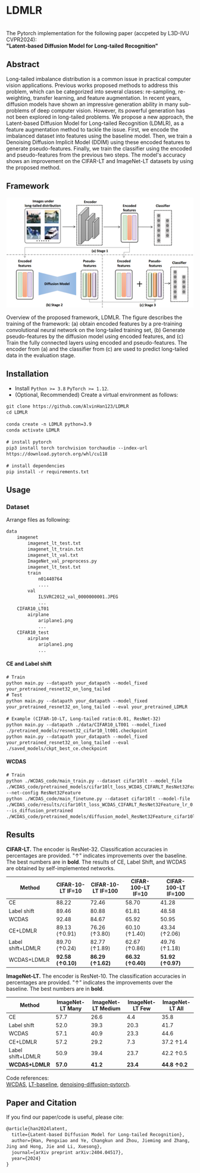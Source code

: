 # LDMLR
\
The Pytorch implementation for the following paper (accpeted by L3D-IVU CVPR2024): \
**"Latent-based Diffusion Model for Long-tailed Recognition"**


## Abstract
Long-tailed imbalance distribution is a common issue in practical computer vision applications. Previous works proposed methods to address this problem, which can be categorized into several classes: re-sampling, re-weighting, transfer learning, and feature augmentation. In recent years, diffusion models have shown an impressive generation ability in many sub-problems of deep computer vision. However, its powerful generation has not been explored in long-tailed problems. We propose a new approach, the Latent-based Diffusion Model for Long-tailed Recognition (LDMLR), as a feature augmentation method to tackle the issue. First, we encode the imbalanced dataset into features using the baseline model. Then, we train a Denoising Diffusion Implicit Model (DDIM) using these encoded features to generate pseudo-features. Finally, we train the classifier using the encoded and pseudo-features from the previous two steps. The model's accuracy shows an improvement on the CIFAR-LT and ImageNet-LT datasets by using the proposed method.


## Framework
<p align="center">
  <img width="850" src="https://github.com/AlvinHan123/LDMLR/blob/main/assets/framework.png"> 
</p>

Overview of the proposed framework, LDMLR. The figure describes the training of the framework: (a) obtain encoded features by a pre-training convolutional neural network on the long-tailed training set, (b) Generate pseudo-features by the diffusion model using encoded features, and (c) Train the fully connected layers using encoded and pseudo-features. The encoder from (a) and the classifier from (c) are used to predict long-tailed data in the evaluation stage.


## Installation
- Install `Python >= 3.8` `PyTorch >= 1.12`.
- (Optional, Recommended) Create a virtual environment as follows:

```
git clone https://github.com/AlvinHan123/LDMLR
cd LDMLR

conda create -n LDMLR python=3.9
conda activate LDMLR

# install pytorch
pip3 install torch torchvision torchaudio --index-url https://download.pytorch.org/whl/cu118

# install dependencies
pip install -r requirements.txt
```


## Usage
### Dataset
Arrange files as following:
```plain
data
    imagenet
        imagenet_lt_test.txt
        imagenet_lt_train.txt
        imagenet_lt_val.txt
        ImageNet_val_preprocess.py
        imagenet_lt_test.txt
        train
            n01440764
            ....
        val
            ILSVRC2012_val_0000000001.JPEG
            ...
    CIFAR10_LT01
        airplane
            ariplane1.png
            ...
    CIFAR10_test
        airplane
            ariplane1.png
            ...
```

#### CE and Label shift
 ```
# Train
python main.py --datapath your_datapath --model_fixed your_pretrained_resnet32_on_long_tailed
# Test
python main.py --datapath your_datapath --model_fixed your_pretrained_resnet32_on_long_tailed --eval your_pretrained_LDMLR

# Example (CIFAR-10-LT, Long-tailed ratio:0.01, ResNet-32)
python main.py --datapath ./data/CIFAR10_LT001 --model_fixed ./pretrained_models/resnet32_cifar10_lt001.checkpoint
python main.py --datapath your_datapath --model_fixed your_pretrained_resnet32_on_long_tailed --eval ./saved_models/ckpt_best_ce.checkpoint
 ```

#### WCDAS
```
# Train
python ./WCDAS_code/main_train.py --dataset cifar10lt --model_file ./WCDAS_code/pretrained_models/cifar10lt_loss_WCDAS_CIFARLT_ResNet32Feature_lr_0.2_ir_100_model/model_best.pth.tar --net-config ResNet32Feature
python ./WCDAS_code/main_finetune.py --dataset cifar10lt --model-file ./WCDAS_code/results/cifar10lt_loss_WCDAS_CIFARLT_ResNet32Feature_lr_0.2_ir_100_gener_0.2_DMepoch_201_model_new/ --is_diffusion_pretrained ./WCDAS_code/pretrained_models/diffusion_model_ResNet32Feature_cifar10lt_0.01_epoch_200.pt
```


## Results
**CIFAR-LT.**
The encoder is ResNet-32. Classification accuracies in percentages are provided. "↑" indicates improvements over the baseline. The best numbers are in **bold**. The results of CE, Label Shift, and WCDAS are obtained by self-implemented networks.

| Method | CIFAR-10-LT IF=10 | CIFAR-10-LT IF=100 | CIFAR-100-LT IF=10 | CIFAR-100-LT IF=100 |
|--------|-------------------|--------------------|--------------------|---------------------|
| CE     | 88.22             | 72.46              | 58.70              | 41.28               |
| Label shift | 89.46        | 80.88              | 61.81              | 48.58               |
| WCDAS  | 92.48             | 84.67              | 65.92              | 50.95               |
| CE+LDMLR | 89.13 (↑0.91)   | 76.26 (↑3.80)      | 60.10 (↑1.40)      | 43.34 (↑2.06)       |
| Label shift+LDMLR | 89.70 (↑0.24) | 82.77 (↑1.89) | 62.67 (↑0.86)    | 49.76 (↑1.18)       |
| WCDAS+LDMLR | **92.58 (↑0.10)** | **86.29 (↑1.62)** | **66.32 (↑0.40)** | **51.92 (↑0.97)** |

**ImageNet-LT.**
The encoder is ResNet-10. The classification accuracies in percentages are provided. "↑" indicates the improvements over the baseline. The best numbers are in **bold**.

| Method                 | ImageNet-LT Many | ImageNet-LT Medium | ImageNet-LT Few | ImageNet-LT All |
|------------------------|------------------|--------------------|-----------------|-----------------|
| CE                     | 57.7             | 26.6               | 4.4             | 35.8            |
| Label shift            | 52.0             | 39.3               | 20.3            | 41.7            |
| WCDAS                  | 57.1             | 40.9               | 23.3            | 44.6            |
| CE+LDMLR               | 57.2             | 29.2               | 7.3             | 37.2 ↑1.4       |
| Label shift+LDMLR      | 50.9             | 39.4               | 23.7            | 42.2 ↑0.5       |
| **WCDAS+LDMLR**        | **57.0**         | **41.2**           | **23.4**        | **44.8 ↑0.2**   |

Code references: \
[WCDAS](https://github.com/boranhan/wcdas_code), [LT-baseline](https://github.com/ChangkunYe/MAPLS/), [denoising-diffusion-pytorch](https://github.com/lucidrains/denoising-diffusion-pytorch/tree/main/denoising_diffusion_pytorch).


## Paper and Citation  
If you find our paper/code is useful, please cite:
```
@article{han2024latent,
  title={Latent-based Diffusion Model for Long-tailed Recognition},
  author={Han, Pengxiao and Ye, Changkun and Zhou, Jieming and Zhang, Jing and Hong, Jie and Li, Xuesong},
  journal={arXiv preprint arXiv:2404.04517},
  year={2024}
}
```
